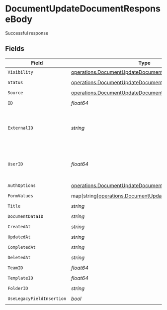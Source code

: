 # DocumentUpdateDocumentResponseBody

Successful response


## Fields

| Field                                                                                                                      | Type                                                                                                                       | Required                                                                                                                   | Description                                                                                                                |
| -------------------------------------------------------------------------------------------------------------------------- | -------------------------------------------------------------------------------------------------------------------------- | -------------------------------------------------------------------------------------------------------------------------- | -------------------------------------------------------------------------------------------------------------------------- |
| `Visibility`                                                                                                               | [operations.DocumentUpdateDocumentVisibilityResponse](../../models/operations/documentupdatedocumentvisibilityresponse.md) | :heavy_check_mark:                                                                                                         | N/A                                                                                                                        |
| `Status`                                                                                                                   | [operations.DocumentUpdateDocumentStatus](../../models/operations/documentupdatedocumentstatus.md)                         | :heavy_check_mark:                                                                                                         | N/A                                                                                                                        |
| `Source`                                                                                                                   | [operations.DocumentUpdateDocumentSource](../../models/operations/documentupdatedocumentsource.md)                         | :heavy_check_mark:                                                                                                         | N/A                                                                                                                        |
| `ID`                                                                                                                       | *float64*                                                                                                                  | :heavy_check_mark:                                                                                                         | N/A                                                                                                                        |
| `ExternalID`                                                                                                               | *string*                                                                                                                   | :heavy_check_mark:                                                                                                         | A custom external ID you can use to identify the document.                                                                 |
| `UserID`                                                                                                                   | *float64*                                                                                                                  | :heavy_check_mark:                                                                                                         | The ID of the user that created this document.                                                                             |
| `AuthOptions`                                                                                                              | [operations.DocumentUpdateDocumentAuthOptions](../../models/operations/documentupdatedocumentauthoptions.md)               | :heavy_check_mark:                                                                                                         | N/A                                                                                                                        |
| `FormValues`                                                                                                               | map[string][operations.DocumentUpdateDocumentFormValues](../../models/operations/documentupdatedocumentformvalues.md)      | :heavy_check_mark:                                                                                                         | N/A                                                                                                                        |
| `Title`                                                                                                                    | *string*                                                                                                                   | :heavy_check_mark:                                                                                                         | N/A                                                                                                                        |
| `DocumentDataID`                                                                                                           | *string*                                                                                                                   | :heavy_check_mark:                                                                                                         | N/A                                                                                                                        |
| `CreatedAt`                                                                                                                | *string*                                                                                                                   | :heavy_check_mark:                                                                                                         | N/A                                                                                                                        |
| `UpdatedAt`                                                                                                                | *string*                                                                                                                   | :heavy_check_mark:                                                                                                         | N/A                                                                                                                        |
| `CompletedAt`                                                                                                              | *string*                                                                                                                   | :heavy_check_mark:                                                                                                         | N/A                                                                                                                        |
| `DeletedAt`                                                                                                                | *string*                                                                                                                   | :heavy_check_mark:                                                                                                         | N/A                                                                                                                        |
| `TeamID`                                                                                                                   | *float64*                                                                                                                  | :heavy_check_mark:                                                                                                         | N/A                                                                                                                        |
| `TemplateID`                                                                                                               | *float64*                                                                                                                  | :heavy_check_mark:                                                                                                         | N/A                                                                                                                        |
| `FolderID`                                                                                                                 | *string*                                                                                                                   | :heavy_check_mark:                                                                                                         | N/A                                                                                                                        |
| `UseLegacyFieldInsertion`                                                                                                  | *bool*                                                                                                                     | :heavy_check_mark:                                                                                                         | N/A                                                                                                                        |